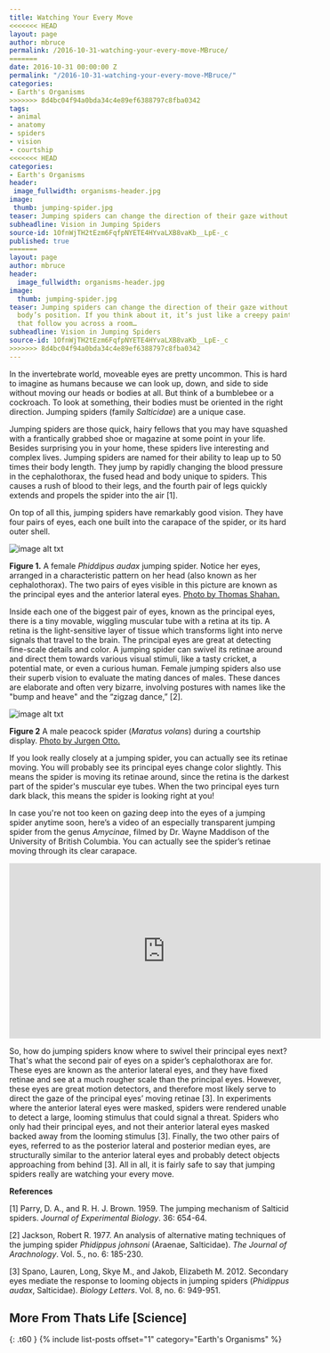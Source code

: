 ```yaml
---
title: Watching Your Every Move
<<<<<<< HEAD
layout: page
author: mbruce
permalink: /2016-10-31-watching-your-every-move-MBruce/
=======
date: 2016-10-31 00:00:00 Z
permalink: "/2016-10-31-watching-your-every-move-MBruce/"
categories:
- Earth's Organisms
>>>>>>> 8d4bc04f94a0bda34c4e89ef6388797c8fba0342
tags:
- animal
- anatomy
- spiders
- vision
- courtship
<<<<<<< HEAD
categories:
- Earth's Organisms
header:
 image_fullwidth: organisms-header.jpg
image:
 thumb: jumping-spider.jpg
teaser: Jumping spiders can change the direction of their gaze without changing their body’s position. If you think about it, it’s just like a creepy painting with eyes that follow you across a room…
subheadline: Vision in Jumping Spiders
source-id: 1OfnWjTH2tEzm6FqfpNYETE4HYvaLXB8vaKb__LpE-_c
published: true
=======
layout: page
author: mbruce
header:
  image_fullwidth: organisms-header.jpg
image:
  thumb: jumping-spider.jpg
teaser: Jumping spiders can change the direction of their gaze without changing their
  body’s position. If you think about it, it’s just like a creepy painting with eyes
  that follow you across a room…
subheadline: Vision in Jumping Spiders
source-id: 1OfnWjTH2tEzm6FqfpNYETE4HYvaLXB8vaKb__LpE-_c
>>>>>>> 8d4bc04f94a0bda34c4e89ef6388797c8fba0342
---
```


In the invertebrate world, moveable eyes are pretty uncommon. This is hard to imagine as humans because we can look up, down, and side to side without moving our heads or bodies at all. But think of a bumblebee or a cockroach. To look at something, their bodies must be oriented in the right direction. Jumping spiders (family *Salticidae*) are a unique case.

 
Jumping spiders are those quick, hairy fellows that you may have squashed with a frantically grabbed shoe or magazine at some point in your life. Besides surprising you in your home, these spiders live interesting and complex lives. Jumping spiders are named for their ability to leap up to 50 times their body length. They jump by rapidly changing the blood pressure in the cephalothorax, the fused head and body unique to spiders. This causes a rush of blood to their legs, and the fourth pair of legs quickly extends and propels the spider into the air [1].  

On top of all this, jumping spiders have remarkably good vision. They have four pairs of eyes, each one built into the carapace of the spider, or its hard outer shell. 

![image alt txt](https://upload.wikimedia.org/wikipedia/commons/b/b3/Adult_Female_Phidippus_audax_Jumping_Spider.jpg)

**Figure 1.** A female *Phiddipus audax* jumping spider. Notice her eyes, arranged in a characteristic pattern on her head (also known as her cephalothorax). The two pairs of eyes visible in this picture are known as the principal eyes and the anterior lateral eyes. [Photo by Thomas Shahan.](https://upload.wikimedia.org/wikipedia/commons/b/b3/Adult_Female_Phidippus_audax_Jumping_Spider.jpg)

Inside each one of the biggest pair of eyes, known as the principal eyes, there is a tiny movable, wiggling muscular tube with a retina at its tip. A retina is the light-sensitive layer of tissue which transforms light into nerve signals that travel to the brain. The principal eyes are great at detecting fine-scale details and color. A jumping spider can swivel its retinae around and direct them towards various visual stimuli, like a tasty cricket, a potential mate, or even a curious human. Female jumping spiders also use their superb vision to evaluate the mating dances of males. These dances are elaborate and often very bizarre, involving postures with names like the "bump and heave" and the “zigzag dance,” [2].

![image alt txt](https://upload.wikimedia.org/wikipedia/commons/5/53/MalePeacockSpider.jpg)

**Figure 2** A male peacock spider (*Maratus volans*) during a courtship display. [Photo by Jurgen Otto.](https://en.wikipedia.org/wiki/Maratus_volans#/media/File:MalePeacockSpider.jpg)

 

If you look really closely at a jumping spider, you can actually see its retinae moving. You will probably see its principal eyes change color slightly. This means the spider is moving its retinae around, since the retina is the darkest part of the spider's muscular eye tubes. When the two principal eyes turn dark black, this means the spider is looking right at you!

 

In case you're not too keen on gazing deep into the eyes of a jumping spider anytime soon, here’s a video of an especially transparent jumping spider from the genus *Amycinae*, filmed by Dr. Wayne Maddison of the University of British Columbia. You can actually see the spider’s retinae moving through its clear carapace. 

 
<iframe width="560" height="315" src="https://www.youtube.com/embed/gvN_ex95IcE" frameborder="0" allowfullscreen></iframe>


So, how do jumping spiders know where to swivel their principal eyes next? That's what the second pair of eyes on a spider’s cephalothorax are for. These eyes are known as the anterior lateral eyes, and they have fixed retinae and see at a much rougher scale than the principal eyes. However, these eyes are great motion detectors, and therefore most likely serve to direct the gaze of the principal eyes’ moving retinae [3].  In experiments where the anterior lateral eyes were masked, spiders were rendered unable to detect a large, looming stimulus that could signal a threat. Spiders who only had their principal eyes, and not their anterior lateral eyes masked backed away from the looming stimulus [3]. Finally, the two other pairs of eyes, referred to as the posterior lateral and posterior median eyes, are structurally similar to the anterior lateral eyes and probably detect objects approaching from behind [3]. All in all, it is fairly safe to say that jumping spiders really are watching your every move. 

**References**

[1] Parry, D. A., and R. H. J. Brown. 1959. The jumping mechanism of Salticid spiders. *Journal of Experimental Biology*. 36: 654-64.

[2] Jackson, Robert R. 1977.  An analysis of alternative mating techniques of the jumping spider *Phidippus johnsoni* (Araenae, Salticidae). *The Journal of Arachnology*. Vol. 5., no. 6: 185-230. 

[3] Spano, Lauren, Long, Skye M., and Jakob, Elizabeth M. 2012. Secondary eyes mediate the response to looming objects in jumping spiders (*Phidippus audax*, Salticidae). *Biology Letters*. Vol. 8, no. 6: 949-951.

## More From Thats Life [Science]
{: .t60 }
{% include list-posts offset="1" category="Earth's Organisms" %}
